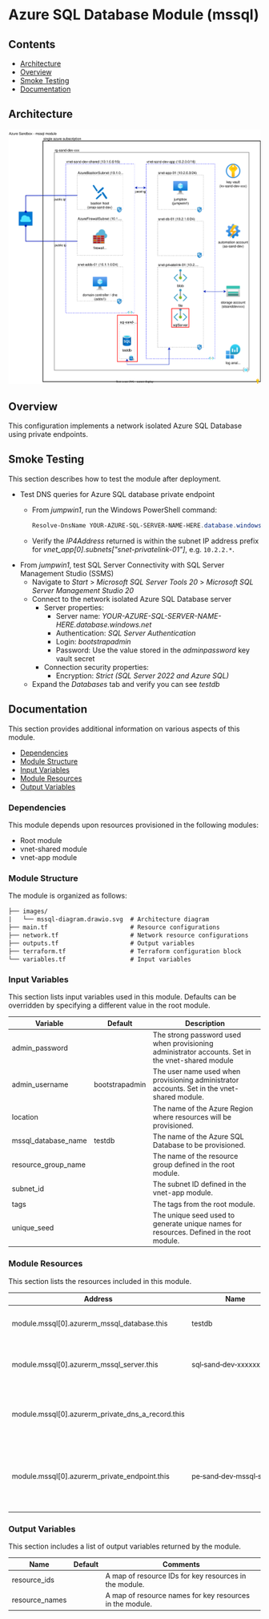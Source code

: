 # Azure SQL Database Module (mssql)

## Contents

* [Architecture](#architecture)
* [Overview](#overview)
* [Smoke Testing](#smoke-testing)
* [Documentation](#documentation)

## Architecture

![mssql-diagram](./images/mssql-diagram.drawio.svg)

## Overview

This configuration implements a network isolated Azure SQL Database using private endpoints.

## Smoke Testing

This section describes how to test the module after deployment.

* Test DNS queries for Azure SQL database private endpoint
  * From *jumpwin1*, run the Windows PowerShell command:
  
    ```powershell
    Resolve-DnsName YOUR-AZURE-SQL-SERVER-NAME-HERE.database.windows.net
    ```

  * Verify the *IP4Address* returned is within the subnet IP address prefix for *vnet_app[0].subnets["snet-privatelink-01"]*, e.g. `10.2.2.*`.
* From *jumpwin1*, test SQL Server Connectivity with SQL Server Management Studio (SSMS)
  * Navigate to *Start* > *Microsoft SQL Server Tools 20* > *Microsoft SQL Server Management Studio 20*
  * Connect to the network isolated Azure SQL Database server
    * Server properties:
      * Server name: *YOUR-AZURE-SQL-SERVER-NAME-HERE.database.windows.net*
      * Authentication: *SQL Server Authentication*
      * Login: *bootstrapadmin*
      * Password: Use the value stored in the *adminpassword* key vault secret
    * Connection security properties:
      * Encryption: *Strict (SQL Server 2022 and Azure SQL)*
  * Expand the *Databases* tab and verify you can see *testdb*

## Documentation

This section provides additional information on various aspects of this module.

* [Dependencies](#dependencies)
* [Module Structure](#module-structure)
* [Input Variables](#input-variables)
* [Module Resources](#module-resources)
* [Output Variables](#output-variables)

### Dependencies

This module depends upon resources provisioned in the following modules:

* Root module
* vnet-shared module
* vnet-app module

### Module Structure

The module is organized as follows:

```plaintext
├── images/
|   └── mssql-diagram.drawio.svg  # Architecture diagram
├── main.tf                       # Resource configurations
├── network.tf                    # Network resource configurations
├── outputs.tf                    # Output variables
├── terraform.tf                  # Terraform configuration block
└── variables.tf                  # Input variables
```

### Input Variables

This section lists input variables used in this module. Defaults can be overridden by specifying a different value in the root module.

Variable | Default | Description
--- | --- | ---
admin_password | | The strong password used when provisioning administrator accounts. Set in the vnet-shared module
admin_username | bootstrapadmin | The user name used when provisioning administrator accounts. Set in the vnet-shared module.
location | | The name of the Azure Region where resources will be provisioned.
mssql_database_name | testdb | The name of the Azure SQL Database to be provisioned.
resource_group_name | | The name of the resource group defined in the root module.
subnet_id | | The subnet ID defined in the vnet-app module.
tags | |  The tags from the root module.
unique_seed | | The unique seed used to generate unique names for resources. Defined in the root module.

### Module Resources

This section lists the resources included in this module.

Address | Name | Notes
--- | --- | ---
module.mssql[0].azurerm_mssql_database.this | testdb | The Azure SQL Database.
module.mssql[0].azurerm_mssql_server.this | sql&#8209;sand&#8209;dev&#8209;xxxxxxxx | The Azure SQL logical server.
module.mssql[0].azurerm_private_dns_a_record.this | | The A record for the Azure SQL logical server.
module.mssql[0].azurerm_private_endpoint.this | pe&#8209;sand&#8209;dev&#8209;mssql&#8209;server | The private endpoint for the Azure SQL logical server.

### Output Variables

This section includes a list of output variables returned by the module.

Name | Default | Comments
--- | --- | ---
resource_ids | | A map of resource IDs for key resources in the module.
resource_names | | A map of resource names for key resources in the module.
